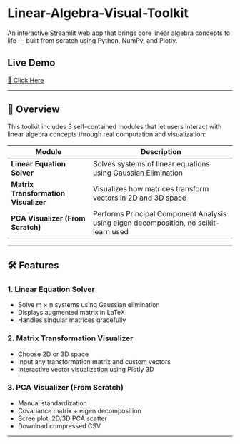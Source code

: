 # Linear-Algebra-Visual-Toolkit

An interactive Streamlit web app that brings core linear algebra concepts to life — built from scratch using Python, NumPy, and Plotly.

## Live Demo
[🔗 Click Here](https://linear-algebra-visual-toolkit-pnrigscsyfkeaxxrkfhvgv.streamlit.app/)

---

## 📌 Overview

This toolkit includes 3 self-contained modules that let users interact with linear algebra concepts through real computation and visualization:

| Module | Description |
|--------|-------------|
|  **Linear Equation Solver** | Solves systems of linear equations using Gaussian Elimination |
|  **Matrix Transformation Visualizer** | Visualizes how matrices transform vectors in 2D and 3D space |
|  **PCA Visualizer (From Scratch)** | Performs Principal Component Analysis using eigen decomposition, no scikit-learn used |

---

## 🛠 Features

### 1. Linear Equation Solver
- Solve m × n systems using Gaussian elimination
- Displays augmented matrix in LaTeX
- Handles singular matrices gracefully

### 2. Matrix Transformation Visualizer
- Choose 2D or 3D space
- Input any transformation matrix and custom vectors
- Interactive vector visualization using Plotly 3D

### 3. PCA Visualizer (From Scratch)
- Manual standardization
- Covariance matrix + eigen decomposition
- Scree plot, 2D/3D PCA scatter
- Download compressed CSV

---
